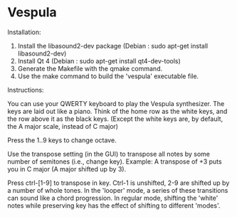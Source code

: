Vespula
=====

Installation:

1. Install the libasound2-dev package (Debian : sudo apt-get install libasound2-dev)
2. Install Qt 4 (Debian : sudo apt-get install qt4-dev-tools)
3. Generate the Makefile with the qmake command.
4. Use the make command to build the 'vespula' executable file.

Instructions:

You can use your QWERTY keyboard to play the Vespula synthesizer. The keys are laid out like a piano. 
Think of the home row as the white keys, and the row above it as the black keys.
(Except the white keys are, by default, the A major scale, instead of C major)

Press the 1..9 keys to change octave.

Use the transpose setting (in the GUI) to transpose all notes by some number of semitones (i.e., change key). 
Example: A transpose of +3 puts you in C major (A major shifted up by 3).

Press ctrl-[1-9] to transpose in key. Ctrl-1 is unshifted, 2-9 are shifted up by a number of whole tones.
In the 'looper' mode, a series of these transitions can sound like a chord progression.
In regular mode, shifting the 'white' notes while preserving key has the effect of shifting to different 'modes'.
